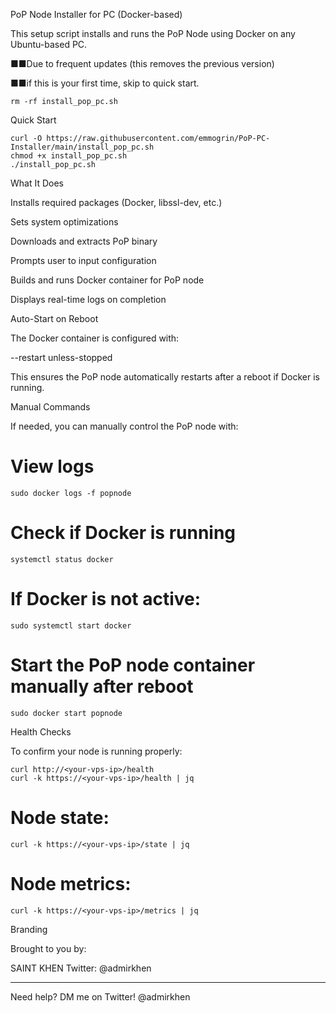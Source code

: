 PoP Node Installer for PC (Docker-based)

This setup script installs and runs the PoP Node using Docker on any Ubuntu-based PC.

■■Due to frequent updates (this removes the previous version)

■■if this is your first time, skip to quick start.
```
rm -rf install_pop_pc.sh
```

Quick Start
```
curl -O https://raw.githubusercontent.com/emmogrin/PoP-PC-Installer/main/install_pop_pc.sh
chmod +x install_pop_pc.sh
./install_pop_pc.sh
```
What It Does

Installs required packages (Docker, libssl-dev, etc.)

Sets system optimizations

Downloads and extracts PoP binary

Prompts user to input configuration

Builds and runs Docker container for PoP node

Displays real-time logs on completion


Auto-Start on Reboot

The Docker container is configured with:

--restart unless-stopped

This ensures the PoP node automatically restarts after a reboot if Docker is running.

Manual Commands

If needed, you can manually control the PoP node with:

# View logs
```
sudo docker logs -f popnode
```
# Check if Docker is running
```
systemctl status docker
```
# If Docker is not active:
```
sudo systemctl start docker
```

# Start the PoP node container manually after reboot
```
sudo docker start popnode
```
Health Checks

To confirm your node is running properly:
```
curl http://<your-vps-ip>/health
curl -k https://<your-vps-ip>/health | jq
```
# Node state:
```
curl -k https://<your-vps-ip>/state | jq
```
# Node metrics:
```
curl -k https://<your-vps-ip>/metrics | jq
```
Branding

Brought to you by:

SAINT KHEN
Twitter: @admirkhen


---

Need help? DM me on Twitter! @admirkhen 

